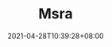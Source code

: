 ---
title: "Msra"
date: 2021-04-28T10:39:28+08:00
draft: false
# page title background image
bg_image: "images/backgrounds/page-title.jpg"
# meta description
partner_description : "微软亚洲研究院是微软公司在亚太地区设立的研究机构，成立于1998年，位于北京市海淀区中关村丹棱街5号微软大厦2号楼12层至14层。它是微软研究院之一，也是微软在美国本土之外规模最大的研究院，同时也是微软在亚洲的第一个研究院。2004年被麻省理工学院《技术评论》称为“世界上最火的计算机实验室” 。"
# course thumbnail
partner_image: "images/scholarship/scholarship.jpg"
partner_link: "https://www.baidu.com"
# type
type: "partner"
---